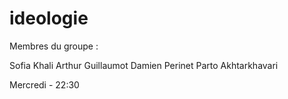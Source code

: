 # ideologie
Membres du groupe :

Sofia Khali
Arthur Guillaumot
Damien Perinet
Parto Akhtarkhavari

Mercredi - 22:30
